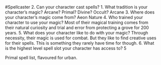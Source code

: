 #Spellcaster
2. Can your character cast spells?
    1. What tradition is your character’s magic? Arcane? Primal? Divine? Occult? Arcane
    3. Where does your character’s magic come from?  Aeon Nature
    4. Who trained your character to use your magic? Most of their magical training comes from their natural curiosity and trial and error from protecting a grove for 200 years. 
    5. What does your character like to do with your magic? Through necessity, their magic is used for combat. But they like to find creative uses for their spells. This is something they rarely have time for though. 
    6. What is the highest level spell slot your character has access to? 5

Primal spell list, flavoured for urban. 
